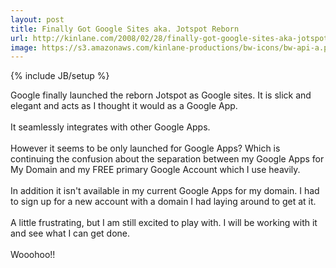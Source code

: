 ```yaml
---
layout: post
title: Finally Got Google Sites aka. Jotspot Reborn
url: http://kinlane.com/2008/02/28/finally-got-google-sites-aka-jotspot-reborn/
image: https://s3.amazonaws.com/kinlane-productions/bw-icons/bw-api-a.png
---
```

{% include JB/setup %}
<p>
     Google finally launched the reborn Jotspot as Google sites. It is slick and elegant and acts as I thought it would as a Google App.
     <br />
     <br />
     It seamlessly integrates with other Google Apps.
     <br />
     <br />
     However it seems to be only launched for Google Apps? Which is continuing the confusion about the separation between my Google Apps for My Domain and my FREE primary Google Account which I use heavily.
     <br />
     <br />
     In addition it isn't available in my current Google Apps for my domain. I had to sign up for a new account with a domain I had laying around to get at it.
     <br />
     <br />
     A little frustrating, but I am still excited to play with. I will be working with it and see what I can get done.
     <br />
     <br />
     Wooohoo!!
</p>